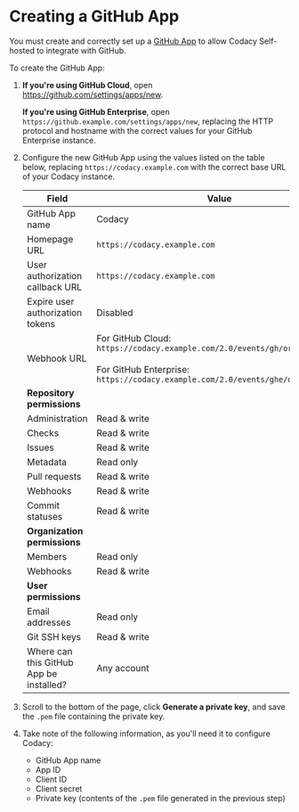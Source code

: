 # Creating a GitHub App

You must create and correctly set up a [GitHub App](https://developer.github.com/apps/about-apps/) to allow Codacy Self-hosted to integrate with GitHub.

To create the GitHub App:

1.  **If you're using GitHub Cloud**, open <https://github.com/settings/apps/new>.

    **If you're using GitHub Enterprise**, open `https://github.example.com/settings/apps/new`, replacing the HTTP protocol and hostname with the correct values for your GitHub Enterprise instance.

2.  Configure the new GitHub App using the values listed on the table below, replacing `https://codacy.example.com` with the correct base URL of your Codacy instance.

    | Field                                   | Value                                                   |
    | --------------------------------------- | ------------------------------------------------------- |
    | GitHub App name                         | Codacy                                                  |
    | Homepage URL                            | `https://codacy.example.com`                            |
    | User authorization callback URL         | `https://codacy.example.com`                            |
    | Expire user authorization tokens        | Disabled                                                |
    | Webhook URL                             | For GitHub Cloud:<br/>`https://codacy.example.com/2.0/events/gh/organization`<br/><br/>For GitHub Enterprise:<br/>`https://codacy.example.com/2.0/events/ghe/organization` |
    | **Repository permissions**              |                                                         |
    | Administration                          | Read & write                                            |
    | Checks                                  | Read & write                                            |
    | Issues                                  | Read & write                                            |
    | Metadata                                | Read only                                               |
    | Pull requests                           | Read & write                                            |
    | Webhooks                                | Read & write                                            |
    | Commit statuses                         | Read & write                                            |
    | **Organization permissions**            |                                                         |
    | Members                                 | Read only                                               |
    | Webhooks                                | Read & write                                            |
    | **User permissions**                    |                                                         |
    | Email addresses                         | Read only                                               |
    | Git SSH keys                            | Read & write                                            |
    | Where can this GitHub App be installed? | Any account                                             |

3.  Scroll to the bottom of the page, click **Generate a private key**, and save the `.pem` file containing the private key.

4.  Take note of the following information, as you'll need it to configure Codacy:

    -   GitHub App name 
    -   App ID
    -   Client ID
    -   Client secret
    -   Private key (contents of the `.pem` file generated in the previous step)
